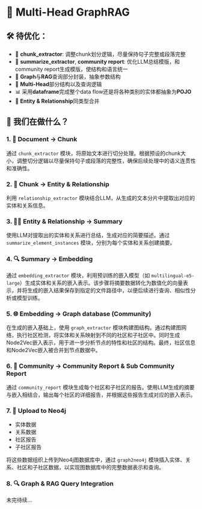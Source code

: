 # 🌟 Multi-Head GraphRAG 

## 🛠️ 待优化：
- 📜 **chunk_extractor**: 调整chunk划分逻辑，尽量保持句子完整或段落完整
- 📝 **summarize_extractor**, **community report**: 优化LLM总结模版，和community report生成模版，使结构和语言统一
- 🔧 **Graph**与**RAG**查询部分封装，抽象参数结构
- 🧠 **Multi-Head**部分结构以及查询逻辑
- 📊 采用**dataframe**完成整个data flow还是将各种类别的实体都抽象为**POJO**
- 🔄 **Entity & Relationship**同类型合并

## 🙋 我们在做什么？

### 1. 📑 **Document -> Chunk**
通过 `chunk_extractor` 模块，将原始文本进行切分处理。根据预设的chunk大小，调整切分逻辑以尽量保持句子或段落的完整性，确保后续处理中的语义连贯性和准确性。

### 2. 🧩 **Chunk -> Entity & Relationship**
利用 `relationship_extractor` 模块结合LLM，从生成的文本分片中提取出对应的实体和关系信息。

### 3. 🧑‍💻 **Entity & Relationship -> Summary**
使用LLM对提取出的实体和关系进行总结，生成对应的简要描述。通过 `summarize_element_instances` 模块，分别为每个实体和关系创建摘要。

### 4. 🔍 **Summary -> Embedding**
通过 `embedding_extractor` 模块，利用预训练的嵌入模型（如 `multilingual-e5-large`）生成实体和关系的嵌入表示。该步骤将摘要数据转化为数值化的向量表示，并将生成的嵌入结果保存到指定的文件路径中，以便后续进行查询、相似性分析或模型训练。

### 5. 🌐 **Embedding -> Graph database (Community)**
在生成的嵌入基础上，使用 `graph_extractor` 模块构建图结构。通过构建图网络，执行社区检测，将实体和关系映射到不同的社区和子社区中。同时生成Node2Vec嵌入表示，用于进一步分析节点的特性和社区的结构。最终，社区信息和Node2Vec嵌入被合并到节点数据中。

### 6. 📝 **Community -> Community Report & Sub Community Report**
通过 `community_report` 模块生成每个社区和子社区的报告。使用LLM生成的摘要与嵌入相结合，输出每个社区的详细报告，并根据这些报告生成对应的嵌入表示。

### 7. 🚀 **Upload to Neo4j**

- 实体数据
- 关系数据
- 社区报告
- 子社区报告

将这些数据组织上传到Neo4j图数据库中，通过 `graph2neo4j` 模块插入实体、关系、社区和子社区数据，以实现图数据库中的完整数据表示和查询。

### 8. 🔍 **Graph & RAG Query Integration**
未完待续...



